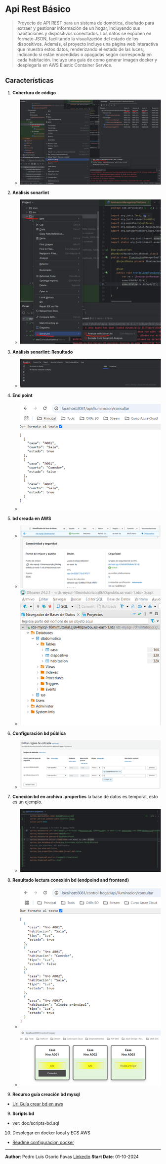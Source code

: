 # Api Rest Básico

> Proyecto de API REST para un sistema de domótica, diseñado para extraer y gestionar información de un hogar, incluyendo sus habitaciones y dispositivos conectados. Los datos se exponen en formato JSON, facilitando la visualización del estado de los dispositivos. Además, el proyecto incluye una página web interactiva que muestra estos datos, renderizando el estado de las luces, indicando si están encendidas o apagadas según corresponda en cada habitación. Incluye una guía de como generar imagen docker y desplegarla en AWS Elastic Container Service.

## Características

1. **Cobertura de código**
   - ![](doc/1_cobertura.png)

2. **Análisis sonarlint**
   - ![](doc/2_sonarlint.png)

3. **Análisis sonarlint: Resultado**
   - ![](doc/2_sonarlint_analisis.png)

4. **End point**
   - ![](doc/3_endpoint.png)

5. **bd creada en AWS**
   - ![](doc/4_bd_creada_aws.png)
   - ![](doc/4_datos_bd_aws.png)
   - ![](doc/4_dbeaver_vista_bd.png)

6. **Configuración bd pública**
   - ![](doc/5_configuracion_bd_publica.png)

6. **Conexión bd en archivo .properties**
la base de datos es temporal, esto es un ejemplo.
   - ![](doc/6_Conexion_bd.png)

7. **Resultado lectura conexión bd (endpoind and frontend)**
   - ![](doc/6_end_point_datos_bd.png)
   - ![](doc/6_resultado_front_conectado_bd.png)

8. **Recurso guía creación bd mysql**
 - [Url Guía crear bd en aws](https://aws.amazon.com/es/getting-started/hands-on/create-mysql-db/?ref=gsrchandson)

9. **Scripts bd**
 - ver: doc/scripts-bd.sql

10. Desplegar en docker local y ECS AWS
 - [Readme configuracion docker](README-DOCKER-AWS.md) 
---

**Author**: Pedro Luis Osorio Pavas [Linkedin](www.linkedin.com/in/pedro-luis-osorio-pavas-68b3a7106)
**Start Date**: 01-10-2024

